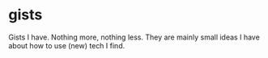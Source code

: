 gists
=====

Gists I have. Nothing more, nothing less.
They are mainly small ideas I have about how to use (new) tech I find.
